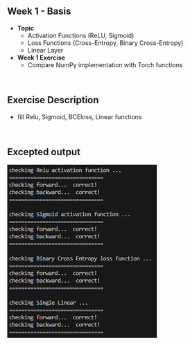 ## **Week 1 - Basis**
- **Topic** 
  - Activation Functions (ReLU, Sigmoid)
  - Loss Functions (Cross-Entropy, Binary Cross-Entropy)
  - Linear Layer
- **Week 1 Exercise**
  - Compare NumPy implementation with Torch functions

</br>

## Exercise Description
- fill Relu, Sigmoid, BCEloss, Linear functions

</br>

## Excepted output

![week_1_output](/images/week_1_output.png)